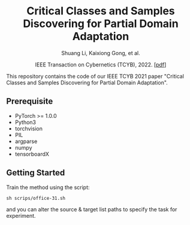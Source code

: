 <div align="center">
 
# Critical Classes and Samples Discovering for Partial Domain Adaptation

Shuang Li, Kaixiong Gong, et al.

IEEE Transaction on Cybernetics (TCYB), 2022.  [[pdf](https://scholar.google.com/citations?view_op=view_citation&hl=zh-CN&user=kBVshUUAAAAJ&citation_for_view=kBVshUUAAAAJ:Se3iqnhoufwC)]
 
</div>
 
This repository contains the code of our IEEE TCYB 2021 paper "Critical Classes and Samples Discovering for Partial Domain Adaptation".

## Prerequisite

- PyTorch >= 1.0.0
- Python3
- torchvision
- PIL
- argparse
- numpy
- tensorboardX

## Getting Started

Train the method using the script:

```
sh scrips/office-31.sh
```
and you can alter the source & target list paths to specify the task for experiment.
